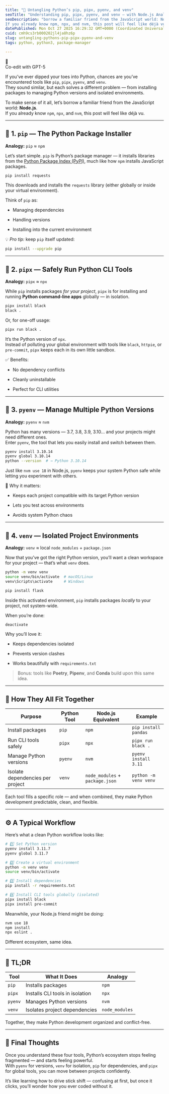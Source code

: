 ```yaml
---
title: "🐍 Untangling Python’s pip, pipx, pyenv, and venv"
seoTitle: "Understanding pip, pipx, pyenv, and venv — with Node.js Analogies"
seoDescription: "borrow a familiar friend from the JavaScript world: Node.js.
If you already know npm, npx, and nvm, this post will feel like déjà vu."
datePublished: Mon Oct 27 2025 16:29:32 GMT+0000 (Coordinated Universal Time)
cuid: cmh9cs3rb000202jl4ja8hz6p
slug: untangling-pythons-pip-pipx-pyenv-and-venv
tags: python, python3, package-manager

---
```


<div data-node-type="callout">
<div data-node-type="callout-emoji">🧠</div>
<div data-node-type="callout-text">Co-edit with GPT-5</div>
</div>

If you’ve ever dipped your toes into Python, chances are you’ve encountered tools like `pip`, `pipx`, `pyenv`, and `venv`.  
They sound similar, but each solves a different problem — from installing packages to managing Python versions and isolated environments.

To make sense of it all, let’s borrow a familiar friend from the JavaScript world: **Node.js**.  
If you already know `npm`, `npx`, and `nvm`, this post will feel like déjà vu.

---

## 🧩 1. `pip` — The Python Package Installer

**Analogy:** `pip` ≈ `npm`

Let’s start simple. `pip` is Python’s package manager — it installs libraries from the [Python Package Index (PyPI)](https://pypi.org/), much like how `npm` installs JavaScript packages.

```bash
pip install requests
```

This downloads and installs the `requests` library (either globally or inside your virtual environment).

Think of `pip` as:

* Managing dependencies
    
* Handling versions
    
* Installing into the current environment
    

💡 *Pro tip:* keep `pip` itself updated:

```bash
pip install --upgrade pip
```

---

## 🚀 2. `pipx` — Safely Run Python CLI Tools

**Analogy:** `pipx` ≈ `npx`

While `pip` installs packages *for your project*, `pipx` is for installing and running **Python command-line apps** globally — in isolation.

```bash
pipx install black
black .
```

Or, for one-off usage:

```bash
pipx run black .
```

It’s the Python version of `npx`.  
Instead of polluting your global environment with tools like `black`, `httpie`, or `pre-commit`, `pipx` keeps each in its own little sandbox.

✅ Benefits:

* No dependency conflicts
    
* Cleanly uninstallable
    
* Perfect for CLI utilities
    

---

## 🧠 3. `pyenv` — Manage Multiple Python Versions

**Analogy:** `pyenv` ≈ `nvm`

Python has many versions — 3.7, 3.8, 3.9, 3.10… and your projects might need different ones.  
Enter `pyenv`, the tool that lets you easily install and switch between them.

```bash
pyenv install 3.10.14
pyenv global 3.10.14
python --version  # → Python 3.10.14
```

Just like `nvm use 18` in Node.js, `pyenv` keeps your system Python safe while letting you experiment with others.

🔧 Why it matters:

* Keeps each project compatible with its target Python version
    
* Lets you test across environments
    
* Avoids system Python chaos
    

---

## 🧱 4. `venv` — Isolated Project Environments

**Analogy:** `venv` ≈ local `node_modules` + `package.json`

Now that you’ve got the right Python version, you’ll want a clean workspace for your project — that’s what `venv` does.

```bash
python -m venv venv
source venv/bin/activate  # macOS/Linux
venv\Scripts\activate     # Windows

pip install flask
```

Inside this activated environment, `pip` installs packages *locally* to your project, not system-wide.

When you’re done:

```bash
deactivate
```

Why you’ll love it:

* Keeps dependencies isolated
    
* Prevents version clashes
    
* Works beautifully with `requirements.txt`
    

> Bonus: tools like **Poetry**, **Pipenv**, and **Conda** build upon this same idea.

---

## 🧭 How They All Fit Together

| Purpose | Python Tool | Node.js Equivalent | Example |
| --- | --- | --- | --- |
| Install packages | `pip` | `npm` | `pip install pandas` |
| Run CLI tools safely | `pipx` | `npx` | `pipx run black .` |
| Manage Python versions | `pyenv` | `nvm` | `pyenv install 3.11` |
| Isolate dependencies per project | `venv` | `node_modules` + `package.json` | `python -m venv venv` |

Each tool fills a specific role — and when combined, they make Python development predictable, clean, and flexible.

---

## ⚙️ A Typical Workflow

Here’s what a clean Python workflow looks like:

```bash
# 1️⃣ Set Python version
pyenv install 3.11.7
pyenv global 3.11.7

# 2️⃣ Create a virtual environment
python -m venv venv
source venv/bin/activate

# 3️⃣ Install dependencies
pip install -r requirements.txt

# 4️⃣ Install CLI tools globally (isolated)
pipx install black
pipx install pre-commit
```

Meanwhile, your Node.js friend might be doing:

```bash
nvm use 18
npm install
npx eslint .
```

Different ecosystem, same idea.

---

## 🧩 TL;DR

| Tool | What It Does | Analogy |
| --- | --- | --- |
| `pip` | Installs packages | `npm` |
| `pipx` | Installs CLI tools in isolation | `npx` |
| `pyenv` | Manages Python versions | `nvm` |
| `venv` | Isolates project dependencies | `node_modules` |

Together, they make Python development organized and conflict-free.

---

## 💭 Final Thoughts

Once you understand these four tools, Python’s ecosystem stops feeling fragmented — and starts feeling powerful.  
With `pyenv` for versions, `venv` for isolation, `pip` for dependencies, and `pipx` for global tools, you can move between projects confidently.

It’s like learning how to drive stick shift — confusing at first, but once it clicks, you’ll wonder how you ever coded without it.